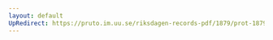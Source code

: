 ```yaml
---
layout: default
UpRedirect: https://pruto.im.uu.se/riksdagen-records-pdf/1879/prot-1879--ak--037/prot-1879--ak--037_014.pdf
---
```

